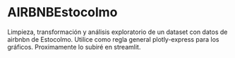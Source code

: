 # AIRBNBEstocolmo
Limpieza, transformación y análisis exploratorio de un dataset con datos de airbnbn de Estocolmo. 
Utilice como regla general plotly-express para los gráficos.
Proximamente lo subiré en streamlit.
